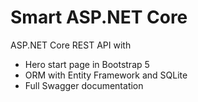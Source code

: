 # Smart ASP.NET Core

ASP.NET Core REST API with

* Hero start page in Bootstrap 5
* ORM with Entity Framework and SQLite
* Full Swagger documentation

